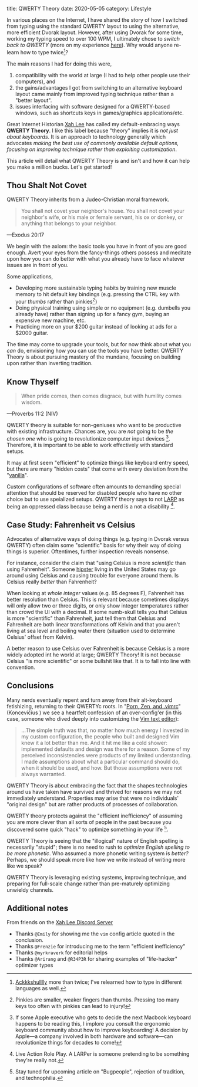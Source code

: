 title: QWERTY Theory
date: 2020-05-05
category: Lifestyle

In various places on the Internet, I have shared the story of how I
switched from typing using the standard QWERTY layout to using the
alternative, more efficient Dvorak layout. However, after using Dvorak
for some time, working my typing speed to over 100 WPM, I ultimately
chose to *switch back to QWERTY* (more on my experience
[here](https://haksayng.com/blog/2017/08/14/relearning-totype/)).
Why would anyone re-learn how to type twice[^1]?

The main reasons I had for doing this were,

1. compatibility with the world at large (I had to help other people
   use their computers), and
2. the gains/advantages I got from switching to an alternative
   keyboard layout came mainly from improved typing technique rather
   than a "better layout".
3. issues interfacing with software designed for a QWERTY-based
   windows, such as shortcuts keys in games/graphics applications/etc.

Great Internet Historian [Xah Lee](http://xahlee.info/) has called my
default-embracing ways **QWERTY Theory**. I like this label because
"theory" implies it is *not just about keyboards*. It is an approach
to technology generally which advocates *making the best use of
commonly available default options, focusing on improving technique
rather than exploiting customization*.

This article will detail what QWERTY Theory is and isn't and how it
can help you make a million bucks. Let's get started!

Thou Shalt Not Covet
--------------------

QWERTY Theory inherits from a Judeo-Christian moral framework.

> You shall not covet your neighbor's house. You shall not covet your
> neighbor's wife, or his male or female servant, his ox or donkey, or
> anything that belongs to your neighbor.

&mdash;Exodus 20:17

We begin with the axiom: the basic tools you have in front of you are
good enough. Avert your eyes from the fancy-things others possess and
meditate upon how you can do better with what you already have to face
whatever issues are in front of you.

Some applications,

- Developing more sustainable typing habits by training new muscle
  memory to hit default key bindings (e.g. pressing the CTRL key with
  your *thumbs* rather than pinkies[^2])
- Doing physical training using simple or no equipment (e.g. dumbells
  you already have) rather than signing up for a fancy gym, buying an
  expensive new machine, etc.
- Practicing more on your $200 guitar instead of looking at ads for a
  $2000 guitar.

The time may come to upgrade your tools, but for now think about what
you *can* do, envisioning how you can use the tools you have better.
QWERTY Theory is about pursuing mastery of the mundane, focusing on
building upon rather than inverting tradition.

Know Thyself
------------

> When pride comes, then comes disgrace, but with humility comes
> wisdom.

&mdash;Proverbs 11:2 (NIV)

QWERTY theory is suitable for non-geniuses who want to be productive
with existing infrastructure. Chances are, you are *not* going to be
*the chosen one* who is going to revolutionize computer input devices
[^3]. Therefore, it is important to be able to work effectively with
standard setups.

It may at first seem "efficient" to optimize things like keyboard
entry speed, but there are many "hidden costs" that come with every
deviation from the
"[vanilla](https://en.wikipedia.org/wiki/Vanilla_software)".

Custom configurations of software often amounts to demanding special
attention that should be reserved for disabled people who have no
other choice but to use speialized setups. QWERTY theory says to not
[LARP](https://www.urbandictionary.com/define.php?term=LARP) as being
an oppressed class because being a nerd is a not a disability [^4].

Case Study: Fahrenheit vs Celsius
---------------------------------

Advocates of alternative ways of doing things (e.g. typing in Dvorak
versus QWERTY) often claim some "scientific" basis for why their way
of doing things is superior. Oftentimes, further inspection reveals
nonsense.

For instance, consider the claim that "using Celsius is more
*scientific* than using Fahrenheit". Someone
[hipster](https://en.wikipedia.org/wiki/Hipster_(contemporary_subculture))
living in the United States may go around using Celsius and causing
trouble for everyone around them. Is Celsius really *better* than
Fahrenheit?

When looking at *whole integer* values (e.g. 85 degrees F), Fahrenheit
has better resolution than Celsius. This is relevant because sometimes
displays will only allow two or three digits, or only show integer
temperatures rather than crowd the UI with a decimal. If some
numb-skull tells you that Celsius is more "scientific" than
Fahrenheit, just tell them that Celsius and Fahrenheit are both linear
transformations off Kelvin and that you aren't living at sea level and
boiling water there (situation used to determine Celsius' offset from
Kelvin).

A better reason to use Celsius over Fahrenheit is because Celsius is a
more widely adopted int he world at large; QWERTY Theory! It is not
because Celsius "is more scientific" or some bullshit like that.
It is to fall into line with convention.

## Conclusions

Many nerds eventually repent and turn away from their alt-keyboard
fetishizing, returning to their QWERTYc roots. In "[Porn, Zen, and
.vimrc](http://karolis.koncevicius.lt/posts/porn_zen_and_vimrc/)"
(Koncevičius ) we see a heartfelt confession of an over-config'er (in
this case, someone who dived deeply into customizing the [Vim text
editor](https://www.vim.org/)):

> ...The simple truth was that, no matter how much energy I invested
> in my custom configuration, the people who built and designed Vim
> knew it a lot better than me. And it hit me like a cold shower:
> implemented defaults and design was there for a reason. Some of my
> perceived inconsistencies were products of my limited
> understanding. I made assumptions about what a particular command
> should do, when it should be used, and how. But those assumptions
> were not always warranted.

QWERTY Theory is about embracing the fact that the shapes technologies
around us have taken have survived and thrived for reasons we may not
immediately understand. Properties may arise that were no individuals'
"original design" but are rather products of processes of
collaboration. 

QWERTY theory protects against the "efficient inefficiency" of
assuming you are more clever than all sorts of people in the past
because you discovered some quick "hack" to optimize something in your
life [^5].

QWERTY Theory is seeing that the "illogical" nature of English
spelling is necessarily "stupid"; there is no need to rush to
*optimize English spelling to be more phonetic*. Who assumed a more
phonetic writing system is *better?* Perhaps, we should speak more
like how we write instead of writing more like we speak?

QWERTY Theory is leveraging existing systems, improving technique, and
preparing for full-scale change rather than pre-maturely optimizing
unwieldy channels.

## Additional notes

From friends on the [Xah Lee Discord Server](https://discord.gg/QYFcqNT)

- Thanks `@Emily` for showing me the `vim` config article quoted in the conclusion.
- Thanks `@Frenzie` for introducing me to the term "efficient inefficiency"
- Thanks `@myrkraverk` for editorial helps
- Thanks `@Arirang` and `@R34P3R` for sharing examples of
  "life-hacker" optimizer types


[^1]: [Ackkkshulllly](https://knowyourmeme.com/memes/ackchyually) more
    than twice; I've relearned how to type in different languages as
    well.
[^2]: Pinkies are smaller, weaker fingers than thumbs. Pressing too
    many keys too often with pinkies can lead to injury!
[^3]: If some Apple executive who gets to decide the next Macbook
    keyboard happens to be reading this, I implore you consult the
    ergonomic keyboard community about how to improve keyboarding! A
    decision by Apple&mdash;a company involved in both hardware and
    software&mdash;can revolutionize things for decades to come!
[^4]: Live Action Role Play. A LARPer is someone pretending to be
    something they're really not.
[^5]: Stay tuned for upcoming article on "Bugpeople", rejection of
    tradition, and technophilia.
